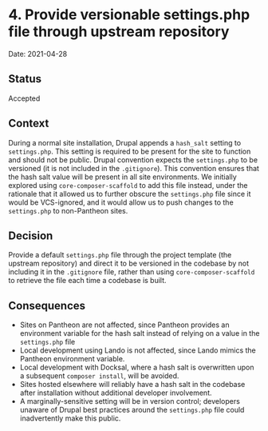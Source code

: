 # 4. Provide versionable settings.php file through upstream repository

Date: 2021-04-28

## Status

Accepted

## Context

During a normal site installation, Drupal appends a `hash_salt` setting to `settings.php`. This setting is required to be present for the site to function and should not be public. Drupal convention expects the `settings.php` to be versioned (it is not included in the `.gitignore`). This convention ensures that the hash salt value will be present in all site environments. We initially explored using `core-composer-scaffold` to add this file instead, under the rationale that it allowed us to further obscure the `settings.php` file since it would be VCS-ignored, and it  would allow us to push changes to the `settings.php` to non-Pantheon sites.

## Decision

Provide a default `settings.php` file through the project template (the upstream repository) and direct it to be versioned in the codebase by not including it in the `.gitignore` file, rather than using `core-composer-scaffold` to retrieve the file each time a codebase is built.

## Consequences

- Sites on Pantheon are not affected, since Pantheon provides an environment variable for the hash salt instead of relying on a value in the `settings.php` file
- Local development using Lando is not affected, since Lando mimics the Pantheon environment variable.
- Local development with Docksal, where a hash salt is overwritten upon a subsequent `composer install`, will be avoided.
- Sites hosted elsewhere will reliably have a hash salt in the codebase after installation without additional developer involvement.
- A marginally-sensitive setting will be in version control; developers unaware of Drupal best practices around the `settings.php` file could inadvertently make this public.
